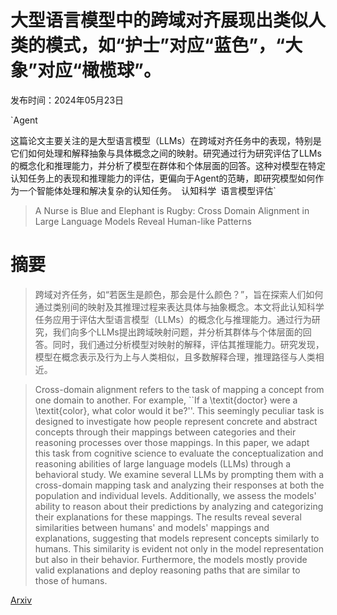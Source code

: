 # 大型语言模型中的跨域对齐展现出类似人类的模式，如“护士”对应“蓝色”，“大象”对应“橄榄球”。

发布时间：2024年05月23日

`Agent

这篇论文主要关注的是大型语言模型（LLMs）在跨域对齐任务中的表现，特别是它们如何处理和解释抽象与具体概念之间的映射。研究通过行为研究评估了LLMs的概念化和推理能力，并分析了模型在群体和个体层面的回答。这种对模型在特定认知任务上的表现和推理能力的评估，更偏向于Agent的范畴，即研究模型如何作为一个智能体处理和解决复杂的认知任务。` `认知科学` `语言模型评估`

> A Nurse is Blue and Elephant is Rugby: Cross Domain Alignment in Large Language Models Reveal Human-like Patterns

# 摘要

> 跨域对齐任务，如“若医生是颜色，那会是什么颜色？”，旨在探索人们如何通过类别间的映射及其推理过程来表达具体与抽象概念。本文将此认知科学任务应用于评估大型语言模型（LLMs）的概念化与推理能力。通过行为研究，我们向多个LLMs提出跨域映射问题，并分析其群体与个体层面的回答。同时，我们通过分析模型对映射的解释，评估其推理能力。研究发现，模型在概念表示及行为上与人类相似，且多数解释合理，推理路径与人类相近。

> Cross-domain alignment refers to the task of mapping a concept from one domain to another. For example, ``If a \textit{doctor} were a \textit{color}, what color would it be?''. This seemingly peculiar task is designed to investigate how people represent concrete and abstract concepts through their mappings between categories and their reasoning processes over those mappings. In this paper, we adapt this task from cognitive science to evaluate the conceptualization and reasoning abilities of large language models (LLMs) through a behavioral study. We examine several LLMs by prompting them with a cross-domain mapping task and analyzing their responses at both the population and individual levels. Additionally, we assess the models' ability to reason about their predictions by analyzing and categorizing their explanations for these mappings. The results reveal several similarities between humans' and models' mappings and explanations, suggesting that models represent concepts similarly to humans. This similarity is evident not only in the model representation but also in their behavior. Furthermore, the models mostly provide valid explanations and deploy reasoning paths that are similar to those of humans.

[Arxiv](https://arxiv.org/abs/2405.14863)